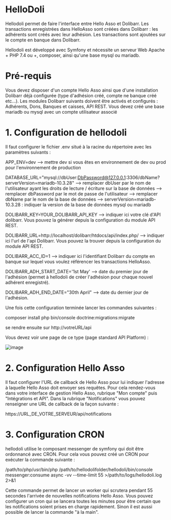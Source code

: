 # HelloDoli

Hellodoli permet de faire l'interface entre Hello Asso et Dolibarr. Les transactions enregistrées dans HelloAsso sont créées dans Dolibarr : les adhérents sont créés avec leur adhésion. Les transactions sont ajoutées sur le compte en banque dans Dolibarr.

Hellodoli est développé avec Symfony et nécessite un serveur Web Apache + PHP 7.4 ou +, composer, ainsi qu'une base mysql ou mariadb.

# Pré-requis

Vous devez disposer d'un compte Hello Asso ainsi que d'une installation Dolibarr déjà configurée (type d'adhésion créé, compte ne banque créé etc...).
Les modules Dolibarr suivants doivent être activés et configurés : Adhérents, Dons, Banques et caisses, API REST.
Vous devez créé une base mariadb ou mysql avec un compte utilisateur associé

# 1. Configuration de hellodoli 

Il faut configurer le fichier .env situé à la racine du répertoire avec les paramètres suivants : 

APP_ENV=dev 
--> mettre dev si vous êtes en environnement de dev ou prod pour l'environnement de production

DATABASE_URL="mysql://dbUser:DbPassword@127.0.0.1:3306/dbName?serverVersion=mariadb-10.3.28"
--> remplacer dbUser par le nom de l'utilisateur ayant les droits de lecture / écriture sur la base de données
--> remplacer dbPassword par le mot de passe de l'utilisateur
--> remplacer dbName par le nom de la base de données
--> serverVersion=mariadb-10.3.28 : indiquer la version de la base de données mysql ou mariadb

DOLIBARR_KEY=YOUR_DOLIBARR_API_KEY
--> indiquer ici votre clé d'API dolibarr. Vous pouvez la générer depuis la configuration du module API REST.

DOLIBARR_URL=http://localhost/dolibarr/htdocs/api/index.php/
--> indiquer ici l'url de l'api Dolibarr. Vous pouvez la trouver depuis la configuration du module API REST.

DOLIBARR_ACC_ID=1
--> indiquer ici l'identifiant Dolibarr du compte en banque sur lequel vous voulez référencer les transactions HelloAsso.

DOLIBARR_ADH_START_DATE='1st May'
--> date du premier jour de l'adhésion (permet à hellodoli de créer l'adhésion pour chaque nouvel adhérent enregistré).

DOLIBARR_ADH_END_DATE="30th April"
--> date du dernier jour de l'adhésion.

Une fois cette configuration terminée lancer les commandes suivantes : 

composer install
php bin/console doctrine:migrations:migrate

se rendre ensuite sur http://votreURL/api

Vous devez voir une page de ce type (page standard API Platform) : 

![image](https://user-images.githubusercontent.com/10023914/137630477-606c924a-baa1-4d0d-94d3-f77b5d00bf01.png)

# 2. Configuration Hello Asso

Il faut configurer l'URL de callback de Hello Asso pour lui indiquer l'adresse à laquelle Hello Asso doit envoyer ses requêtes. Pour cela rendez-vous dans votre interface de gestion Hello Asso, rubrique "Mon compte" puis "Intégrations et API". Dans la rubrique "Notifications" vous pouvez renseigner une URL de callback de la façon suivante : 

https://URL_DE_VOTRE_SERVEUR/api/notifications

# 3. Configuration CRON

hellodoli utilise le composant messenger de symfony qui doit être ordonnancé avec CRON. Pour cela vous pouvez créé un CRON pour exécuter la commande suivante : 

/path/to/php/usr/bin/php /path/to/hellodolifolder/hellodoli/bin/console messenger:consume async -vv --time-limit 55 >/path/to/logs/hellodoli.log 2>&1

Cette commande permet de lancer un worker qui scrutera pendant 55 secondes l'arrivée de nouvelles notifications Hello Asso. Vous pouvez configurer un cron qui se lancera toutes les minutes pour être certain que les notifications soient prises en charge rapidement.
Sinon il est aussi possible de lancer la commande "à la main".



